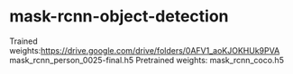 # mask-rcnn-object-detection
Trained weights:https://drive.google.com/drive/folders/0AFV1_aoKJOKHUk9PVA
mask_rcnn_person_0025-final.h5
Pretrained weights:
mask_rcnn_coco.h5
